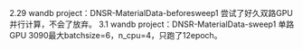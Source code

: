 2.29 wandb project：DNSR-MaterialData-beforesweep1  尝试了好久双路GPU并行计算，不会了放弃。
3.1  wandb project：DNSR-MaterialData-sweep1        单路GPU 3090最大batchsize=6，n_cpu=4，只跑了12epoch。
